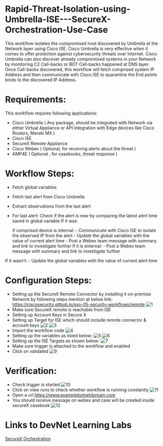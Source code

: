# Rapid-Threat-Isolation-using-Umbrella-ISE---SecureX-Orchestration-Use-Case
This workflow isolates the compromised host discovered by Umbrella at the Network layer using Cisco ISE. Cisco Umbrella is very effective when it comes to offer protection against cybersecurity threats over Internet. Cisco Umbrella can also discover already compromised systems in your Network by monitoring C2 Call-backs or BOT Call-backs happened at DNS layer.
Once Call-backs discovered, this workflow will fetch comprised system IP Address and then communicate with Cisco ISE to quarantine the End points binds to the discovered IP Address.
# Requirements:
This workflow requires following applications:
-	Cisco Umbrella ( Any package, should be integrated with Network via either Virtual Appliance or API integration with Edge devices like Cisco Routers, Meraki MX )
-	Cisco ISE
-	SecureX Remote Appliance
-	Cisco Webex ( Optional, for receiving alerts about the threat )
-	AMP4E ( Optional , for casebooks, threat response )

# Workflow Steps:
-	Fetch global variables
-	Fetch last alert from Cisco Umbrella
-	Extract observations from the last alert
-	For last alert:
Check if the alert is new by comparing the latest alert time saved in global variable
If it was:
   
     If comprised device is internal:
             - Communicate with Cisco ISE to isolate the observed IP from the alert
             - Update the global variables with the value of current alert time
             - Post a Webex team message with summary and link to investigate further
     If it is external:
             - Post a Webex team message with summary and link to investigate further

If it wasn’t:
             -  Update the global variables with the value of current alert time
# Configuration Steps:
-	Setting up the SecureX Remote Connector by installing it on-premise Network by following steps mention at below link:
https://ciscosecurity.github.io/sxo-05-security-workflows/remote
![1](https://user-images.githubusercontent.com/86117124/141064011-a50c3ec2-a24c-406a-930f-60924ce1dce5.png)
-	Make sure SecureX remote is reachable from ISE
-	Setting up Account Keys in Secure X
-	Setting up Target for ISE which should include remote connector & account keys
![2](https://user-images.githubusercontent.com/86117124/141064044-9ae90c32-ab06-45fe-896b-2c62abde653f.png)
![3](https://user-images.githubusercontent.com/86117124/141064052-bd6e98f1-c064-47c6-9b35-c8d7ff2b5200.png)
-	Import the workflow code
![4](https://user-images.githubusercontent.com/86117124/141064061-25e83821-3ad9-4a22-933b-63af7546064f.png)
-	Setting up the variables as listed below:
![5](https://user-images.githubusercontent.com/86117124/141065976-b5607f19-9548-4d3e-8f98-8b480c4d084d.png)
![6](https://user-images.githubusercontent.com/86117124/141065988-42cfa8a1-c80e-4d42-8e4a-f560ad41077e.png)
-	Setting up the ISE Targets as shown below:
![7](https://user-images.githubusercontent.com/86117124/141064093-b57e8be1-826f-4b0d-87ce-0584842e7827.png)
-	Make sure trigger is attached to the workflow and enabled
-	Click on validated
![9](https://user-images.githubusercontent.com/86117124/141064115-ea3a8808-ab09-4090-93c4-f3038cdb9bbe.png)

# Verification:
-	Check trigger is started
![10](https://user-images.githubusercontent.com/86117124/141064127-cba4b7ed-54bf-49c2-92cf-ad3f201281b2.png)
-	Click on view runs to check whether workflow is running  constantly 
![11](https://user-images.githubusercontent.com/86117124/141064129-51e2a9f6-85c3-47c4-b01e-6269231d0c3c.png)
-	Open a url https://www.examplebotnetdomain.com
-	You should receive message on webex and case will be created inside secureX casebook
![12](https://user-images.githubusercontent.com/86117124/141064143-8cb46197-c6f0-4b67-be70-2a57b2bcceec.png)

# Links to DevNet Learning Labs
[SecureX Orchestration](https://developer.cisco.com/learning/modules/SecureX-orchestration)
